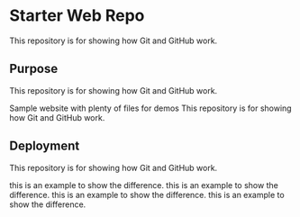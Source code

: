# Starter Web Repo

This repository is for showing how Git and GitHub work.

## Purpose

This repository is for showing how Git and GitHub work.

Sample website with plenty of files for demos
This repository is for showing how Git and GitHub work.

## Deployment

This repository is for showing how Git and GitHub work.

this is an example to show the difference. this is an example to show the difference. this is an example to show the difference. this is an example to show the difference.